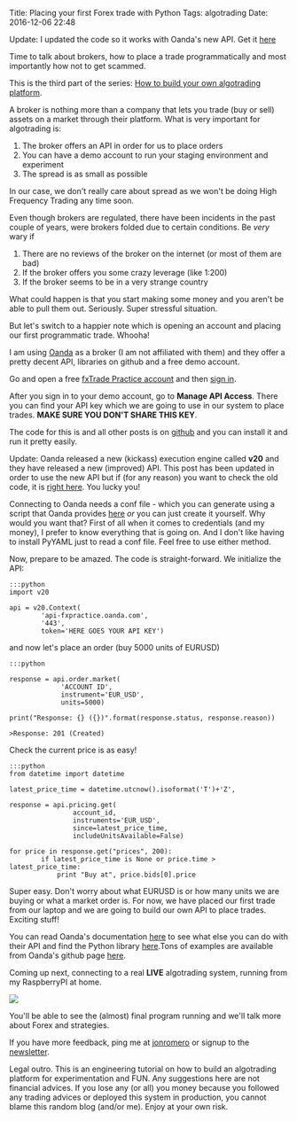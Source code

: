 Title: Placing your first Forex trade with Python
Tags: algotrading
Date: 2016-12-06 22:48

Update: I updated the code so it works with Oanda's new API. Get it [here](https://github.com/jonromero/forex_algotrading)

Time to talk about brokers, how to place a trade programmatically and most importantly how not to get scammed.

This is the third part of the series: [How to build your own algotrading platform](how-to-build-your-own-algorithmic-trading-platform.html).

A broker is nothing more than a company that lets you trade (buy or sell) assets on a market through their platform. What is very important for algotrading is: 

1. The broker offers an API in order for us to place orders
2. You can have a demo account to run your staging environment and experiment
3. The spread is as small as possible

In our case, we don't really care about spread as we won't be doing High Frequency Trading any time soon.

Even though brokers are regulated, there have been incidents in the past couple of years, were brokers folded due to certain conditions. Be *very* wary if 

1. There are no reviews of the broker on the internet (or most of them are bad)
2. If the broker offers you some crazy leverage (like 1:200)
3. If the broker seems to be in a very strange country


What could happen is that you start making some money and you aren't be able to pull them out. Seriously. Super stressful situation.

But let's switch to a happier note which is opening an account and placing our first programmatic trade. Whooha!

I am using [Oanda](http://www.oanda.com/) as a broker (I am not affiliated with them) and they offer a pretty decent API, libraries on github and a free demo account. 

Go and open a free [fxTrade Practice account](https://www.oanda.com/register/#/sign-up/demo) and then [sign in](https://www.oanda.com/demo-account/login).

After you sign in to your demo account, go to **Manage API Access**. There you can find your API key which we are going to use in our system to place trades. **MAKE SURE YOU DON'T SHARE THIS KEY**.

The code for this is and all other posts is on [github](https://github.com/jonromero/Forex-algotrading) and you can install it and run it pretty easily.

Update: Oanda released a new (kickass) execution engine called **v20** and they have released a new (improved) API. This post has been updated in order to use the new API but if (for any reason) you want to check the old code, it is [right here](https://github.com/jonromero/forex_algotrading/blob/86db3f7f567897ad74c1e611cf2d6f337f4a9c24/post3/runner.py). You lucky you!


Connecting to Oanda needs a conf file - which you can generate using a script that Oanda provides [here](https://github.com/oanda/v20-python-samples) *or* you can just create it yourself. Why would you want that? First of all when it comes to credentials (and my money), I prefer to know everything that is going on. And I don't like having to install PyYAML just to read a conf file. Feel free to use either method. 

Now, prepare to be amazed. The code is straight-forward. We initialize the API:

	:::python
    import v20

    api = v20.Context(
            'api-fxpractice.oanda.com',
            '443',
            token='HERE GOES YOUR API KEY')

and now let's place an order (buy 5000 units of EURUSD)

	:::python

    response = api.order.market(
                 'ACCOUNT ID',
                 instrument='EUR_USD',
                 units=5000)

    print("Response: {} ({})".format(response.status, response.reason))

    >Response: 201 (Created)


Check the current price is as easy!

	:::python
    from datetime import datetime

    latest_price_time = datetime.utcnow().isoformat('T')+'Z',

    response = api.pricing.get(
                    account_id,
                    instruments='EUR_USD',
                    since=latest_price_time,
                    includeUnitsAvailable=False)

    for price in response.get("prices", 200):
            if latest_price_time is None or price.time > latest_price_time:
                print "Buy at", price.bids[0].price


Super easy. Don't worry about what EURUSD is or how many units we are buying or what a market order is. For now, we have placed our first trade from our laptop and we are going to build our own API to place trades. Exciting stuff!

You can read Oanda's documentation [here](http://developer.oanda.com/) to see what else you can do with their API and find the Python library [here](https://github.com/oanda/v20-python).Tons of examples are available from Oanda's github page [here](https://github.com/oanda/v20-python-sample).

Coming up next, connecting to a real **LIVE** algotrading system, running from my RaspberryPI at home. 

<img src="https://dl.dropboxusercontent.com/u/757245/jonio/trades-nov.jpg" />

You'll be able to see the (almost) final program running and we'll talk more about Forex and strategies. 

If you have more feedback, ping me at [jonromero](http://www.twitter.com/jonromero) or signup to the [newsletter](http://eepurl.com/bGbOnb). 

Legal outro. This is an engineering tutorial on how to build an algotrading platform for experimentation and FUN. Any suggestions here are not financial advices. 
If you lose any (or all) you money because you followed any trading advices or deployed this system in production, you cannot blame this random blog (and/or me). Enjoy at your own risk. 


